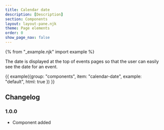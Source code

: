 ```yaml
---
title: Calendar date
description: [Description]
section: Components
layout: layout-pane.njk
theme: Page elements
order: 0
show_page_nav: false
---
```


{% from "_example.njk" import example %}

The date is displayed at the top of events pages so that the user can easily see the date for an event.

{{ example({group: "components", item: "calendar-date", example: "default", html: true }) }}

## Changelog

### 1.0.0

- Component added